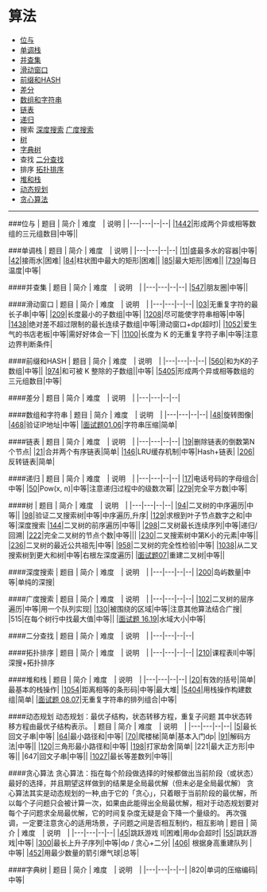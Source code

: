 # 算法

- [位与](#id_bitAnd)
- [单调栈](#id_monoStack)
- [并查集](#id_join)
- [滑动窗口](#id_smoothWind)
- [前缀和HASH](#id_preHash)
- [差分](#id_diff)
- [数组和字符串](#id_string)
- [链表](#id_linklist)
- [递归](#id_recursive)
- 搜索
  [深度搜索](#id_dfs)
  [广度搜索](#id_bfs)
- [树](#id_tree)
- [字典树](#id_dict)
- 查找
  [二分查找](#id_binarySearch)
- 排序
  [拓扑排序](#id_topologyRange)
- [堆和栈](#id_stack)
- [动态规划](#id_dp)
- [贪心算法](#id_greedy)

---

###<span id="id_bitAnd">位与</span>
| 题目 | 简介 | 难度　| 说明 |
|---|---|--|--|
|[1442](exercise/1442.md)|形成两个异或相等数组的三元组数目|中等||

###<span id="id_monoStack">单调栈</span>
| 题目 | 简介 | 难度　| 说明 |
|---|---|--|--|
|[11](exercise/11.md)|盛最多水的容器|中等|
|[42](exercise/42.md)|接雨水|困难|
|[84](exercise/84.md)|柱状图中最大的矩形|困难||
|[85](exercise/85.md)|最大矩形|困难||
|[739](exercise/739.md)|每日温度|中等|

####<span id="id_join">并查集</span>
| 题目 | 简介 | 难度　| 说明　|
|---|---|--|--|
|[547](exercise/547.md)|朋友圈|中等||

####<span id="id_smoothWind">滑动窗口</span>
| 题目 | 简介 | 难度　| 说明　|
|---|---|--|--|
|[03](exercise/03.md)|无重复字符的最长子串|中等|
|[209](exercise/209.md)|长度最小的子数组|中等|
|[1208](exercise/1208.md)|尽可能使字符串相等|中等|
|[1438](exercise/1438.md)|绝对差不超过限制的最长连续子数组|中等|滑动窗口+dp(超时)|
|[1052](exercise/1052.md)|爱生气的书店老板|中等|需好好体会一下|
|[1100](exercise/1100.md)|长度为 K 的无重复字符子串|中等|注意边界判断条件|

####<span id="id_preHash">前缀和HASH</span>
| 题目 | 简介 | 难度　| 说明　|
|---|---|--|--|
|[560](exercise/560.md)|和为K的子数组|中等||
|[974](exercise/974.md)|和可被 K 整除的子数组||中等|
|[5405](exercise/5405.md)|形成两个异或相等数组的三元组数目|中等|

####<span id="id_diff">差分</span>
| 题目 | 简介 | 难度　| 说明　|
|---|---|--|--|

####<span id="id_string">数组和字符串</span>
| 题目 | 简介 | 难度　| 说明　|
|---|---|--|--|
|[48](exercise/48.md)|旋转图像|
|[468](exercise/468.md)|验证IP地址|中等|
|[面试题01.06](exercise/interview_01_06.md)|字符串压缩|简单|

####<span id="id_linklist">链表</span>
| 题目 | 简介 | 难度　| 说明　|
|---|---|--|--|
|[19](exercise/19.md)|删除链表的倒数第N个节点|
|[21](exercise/21.md)|合并两个有序链表|简单|
|[146](exercise/146.md)|LRU缓存机制|中等|Hash+链表|
|[206](exercise/206.md)|反转链表|简单|

####<span id="id_recursive">递归</span>
| 题目 | 简介 | 难度　| 说明　|
|---|---|--|--|
|[17](exercise/17.md)|电话号码的字母组合|中等|
|[50](exercise/50.md)|Pow(x, n)|中等|注意递归过程中的级数次幂|
|[279](exercise/279.md)|完全平方数|中等|

####<span id="id_tree">树</span>
| 题目 | 简介 | 难度　| 说明　|
|---|---|--|--|
|[94](exercise/94.md)|二叉树的中序遍历|中等||
|[98](exercise/98.md)|验证二叉搜索树|中等|中序遍历,升序|
|[129](exercise/129.md)|求根到叶子节点数字之和|中等|深度搜索
|[144](exercise/144.md)|二叉树的前序遍历|中等||
|[298](exercise/298.md)|二叉树最长连续序列|中等|递归/回溯|
|[222](exercise/222.md)|完全二叉树的节点个数|中等|||
|[230](exercise/230.md)|二叉搜索树中第K小的元素|中等||
|[236](exercise/236.md)|二叉树的最近公共祖先|中等|
|[958](exercise/958.md)|二叉树的完全性检验|中等|
|[1038](exercise/1038.md)|从二叉搜索树到更大和树|中等|右根左深度遍历|
|[面试题07](exercise/interview_07.md)|重建二叉树|中等||

####<span id="id_dfs">深度搜索</span>
| 题目 | 简介 | 难度　| 说明　|
|---|---|--|--|
|[200](exercise/200.md)|岛屿数量|中等|单纯的深搜|

####<span id="id_bfs">广度搜索</span>
| 题目 | 简介 | 难度　| 说明　|
|---|---|--|--|
|[102](exercise/102.md)|二叉树的层序遍历|中等|用一个队列实现|
|[130](exercise/130.md)|被围绕的区域|中等|注意其他算法结合广搜|
|515|在每个树行中找最大值|中等||
|[面试题 16.19](exercise/review_16_19.md)|水域大小|中等|

####<span id="id_binarySearch">二分查找</span>
| 题目 | 简介 | 难度　| 说明　|
|---|---|--|--|

####<span id="id_topologyRange">拓扑排序</span>
| 题目 | 简介 | 难度　| 说明　|
|---|---|--|--|
|[210](exercise/210.md)|课程表II|中等|深搜+拓扑排序

####<span id="id_stack">堆和栈</span>
| 题目 | 简介 | 难度　| 说明　|
|---|---|--|--|
|[20](exercise/20.md)|有效的括号|简单|最基本的栈操作|
|[1054](exercise/1054.md)|距离相等的条形码|中等|最大堆|
|[5404](exercise/5404.md)|用栈操作构建数组|简单|
|[面试题 08.07](exercise/interview_08_07.md)|无重复字符串的排列组合|中等|

####<span id="id_dp">动态规划</span>
动态规划：最优子结构，状态转移方程，重复子问题
其中状态转移方程由最优子结构表示。
| 题目 | 简介 | 难度　| 说明　|
|---|---|--|--|
|[5](exercise/5.md)|最长回文子串|中等|
|[64](exercise/64.md)|最小路径和|中等|
|[70](exercise/70.md)|爬楼梯|简单|基本入门dp|
|[91](exercise/91.md)|解码方法|中等||
|[120](exercise/120.md)|三角形最小路径和|中等|
|[198](exercise/198.md)|打家劫舍|简单|
|221|最大正方形|中等||
|647|回文子串|中等||
|[1027](exercise/1027.md)|最长等差数列|中等||

####<span id="id_greedy">贪心算法</span>
贪心算法：指在每个阶段做选择的时候都做出当前阶段（或状态）最好的选择，并且期望这样做到的结果是全局最优解（但未必是全局最优解）
贪心算法其实是动态规划的一种,由于它的「贪心」，只着眼于当前阶段的最优解，所以每个子问题只会被计算一次，如果由此能得出全局最优解，相对于动态规划要对每个子问题求全局最优解，它的时间复杂度无疑是会下降一个量级的。
再次强调，一定要注意贪心的适用场景，子问题之间是否相互制约，相互影响
| 题目 | 简介 | 难度　| 说明　|
|---|---|--|--|
|[45](exercise/45.md)|跳跃游戏 II|困难|用dp会超时|
|[55](exercise/55.md)|跳跃游戏|中等|
|[300](exercise/300.md)|最长上升子序列|中等|dp / 贪心+二分|
|[406](exercise/406.md)| 根据身高重建队列 |中等|
|[452](exercise/452.md)|用最少数量的箭引爆气球|总等|

####<span id="id_dict">字典树</span>
| 题目 | 简介 | 难度　| 说明　|
|---|---|--|--|
|820|单词的压缩编码|中等|
